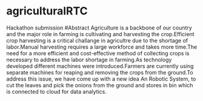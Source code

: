 # agriculturalRTC
Hackathon submission
#Abstract
Agriculture is a backbone of our country and the major role in farming is cultivating and harvesting the crop.Efficient crop harvesting is a critical challange 
in agricultre due to the shortage of labor.Manual harvesting requires a large workforce and takes more time.The need for a more efficient and cost-effective method 
of collecting crops is necessary to address the labor shortage in farming.As technology developed different machines were introduced.Farmers are currently using 
separate machines for reaping and removing the crops from the ground.To address this issue, we have come up with a new idea An Robotic System,
to cut the leaves and pick the onions from the ground and stores in bin which is connected to cloud for data analytics.
